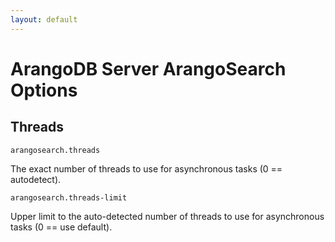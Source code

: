 ```yaml
---
layout: default
---
```

# ArangoDB Server ArangoSearch Options

## Threads

`arangosearch.threads`

The exact number of threads to use for asynchronous tasks (0 == autodetect).

`arangosearch.threads-limit`

Upper limit to the auto-detected number of threads to use for asynchronous
tasks (0 == use default).

